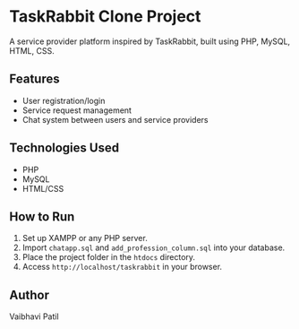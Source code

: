 # TaskRabbit Clone Project

A service provider platform inspired by TaskRabbit, built using PHP, MySQL, HTML, CSS.

## Features
- User registration/login
- Service request management
- Chat system between users and service providers

## Technologies Used
- PHP
- MySQL
- HTML/CSS

## How to Run
1. Set up XAMPP or any PHP server.
2. Import `chatapp.sql` and `add_profession_column.sql` into your database.
3. Place the project folder in the `htdocs` directory.
4. Access `http://localhost/taskrabbit` in your browser.

## Author
Vaibhavi Patil
